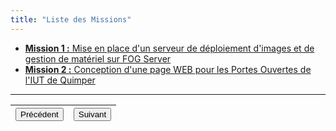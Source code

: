 ```yaml
---
title: "Liste des Missions"
---
```

- [<u>**Mission 1 :**</u> Mise en place d'un serveur de déploiement d'images et de gestion de matériel sur FOG Server](https://vhascoet-pro.github.io/portfolio-bts.github.io/rds2/rds2_4)
- [<u>**Mission 2 :**</u> Conception d'une page WEB pour les Portes Ouvertes de l'IUT de Quimper](https://vhascoet-pro.github.io/portfolio-bts.github.io/rds2/rds2_5)
***
|<button onclick="window.location.href='https://vhascoet-pro.github.io/portfolio-bts.github.io/rds2/rds2_1';">Précédent</button>|<button onclick="window.location.href='https://vhascoet-pro.github.io/portfolio-bts.github.io/rds2/rds2_3';">Suivant</button>|
|-|-|
